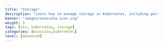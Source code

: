 ```yaml
---
title: "Storage"
description: "Learn how to manage storage in Kubernetes, including persistent volumes and storage classes."
banner: "images/exoscale-icon.svg"
weight: 3
tags: [sks, kubernetes, storage]
categories: [exoscale,kubernetes]
level: [advanced]
---
```

